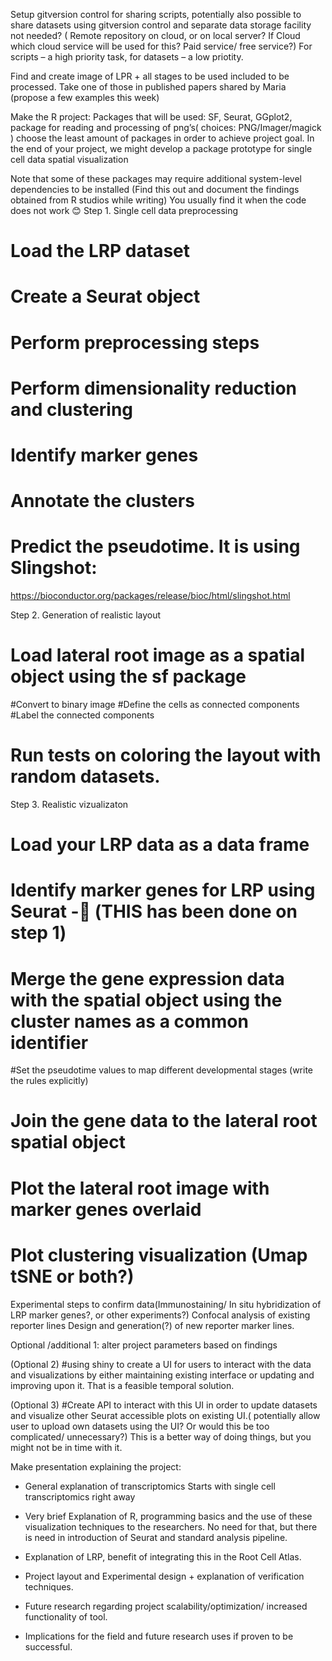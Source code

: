 Setup gitversion control for sharing scripts, potentially also possible to share datasets using gitversion control and separate data storage facility not needed? ( Remote repository on cloud, or on local server? If Cloud which cloud service will be used for this? Paid service/ free service?)
For scripts – a high priority task, for datasets – a low priotity.

Find and create image of LPR + all stages to be used included to be processed.
Take one of those in published papers shared by Maria (propose a few examples this week)

Make the R project:
Packages that will be used:
SF, Seurat, GGplot2, package for reading and processing of png’s( choices: PNG/Imager/magick ) choose the least amount of packages in order to achieve project goal.
In the end of your project, we might develop a package prototype for single cell data spatial visualization

Note that some of these packages may require additional system-level dependencies to be installed (Find this out and document the findings obtained from R studios while writing)
You usually find it when the code does not work 😊
Step 1. Single cell data preprocessing
# Load the LRP dataset
# Create a Seurat object
# Perform preprocessing steps
# Perform dimensionality reduction and clustering
# Identify marker genes
# Annotate the clusters
# Predict the pseudotime. It is using Slingshot:
https://bioconductor.org/packages/release/bioc/html/slingshot.html

Step 2. Generation of realistic layout
# Load lateral root image as a spatial object using the sf package
#Convert to binary image
#Define the cells as connected components
#Label the connected components
# Run tests on coloring the layout with random datasets.

Step 3. Realistic vizualizaton
# Load your LRP data as a data frame
# Identify marker genes for LRP using Seurat - (THIS has been done on step 1)
# Merge the gene expression data with the spatial object using the cluster names as a common identifier
#Set the pseudotime values to map different developmental stages (write the rules explicitly) 
# Join the gene data to the lateral root spatial object
# Plot the lateral root image with marker genes overlaid
# Plot clustering visualization (Umap tSNE or both?)        

Experimental steps to confirm data(Immunostaining/ In situ hybridization of LRP marker genes?, or other experiments?)
Confocal analysis of existing reporter lines
Design and generation(?) of new reporter marker lines.

Optional /additional 1: alter project parameters based on findings

(Optional 2)
#using shiny to create a UI for users to interact with the data and visualizations by either maintaining existing interface or updating and improving upon it.
That is a feasible temporal solution.

(Optional 3)
#Create API to interact with this UI in order to update datasets and visualize other Seurat accessible plots on existing UI.( potentially allow user to upload own datasets using the UI? Or would this be too complicated/ unnecessary?)
This is a better way of doing things, but you might not be in time with it.

Make presentation explaining the project:
-	General explanation of transcriptomics
Starts with single cell transcriptomics right away
-	Very brief Explanation of R, programming basics and the use of these visualization techniques to the researchers.
No need for that, but there is need in introduction of Seurat and standard analysis pipeline.

-	Explanation of LRP, benefit of integrating this in the Root Cell Atlas.
-	Project layout and Experimental design + explanation of verification techniques.
-	Future research regarding project scalability/optimization/ increased functionality of tool.
-	Implications for the field and future research uses if proven to be successful.

